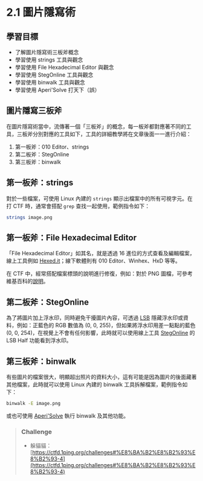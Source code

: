 # 2.1 圖片隱寫術

## 學習目標

- 了解圖片隱寫術三板斧概念
- 學習使用 strings 工具與觀念
- 學習使用 File Hexadecimal Editor 與觀念
- 學習使用 StegOnline 工具與觀念
- 學習使用 binwalk 工具與觀念
- 學習使用 Aperi'Solve 打天下（誤）

## 圖片隱寫三板斧

在圖片隱寫術當中，流傳著一個「三板斧」的概念，每一板斧都對應著不同的工具，三板斧分別對應的工具如下，工具的詳細教學將在文章後面一一進行介紹：

1. 第一板斧：010 Editor、strings
2. 第二板斧：StegOnline
3. 第三板斧：binwalk

## 第一板斧：strings

對於一些檔案，可使用 Linux 內建的 `strings` 顯示出檔案中的所有可視字元。在打 CTF 時，通常會搭配 `grep` 查找一起使用，範例指令如下：

```bash
strings image.png
```

## 第一板斧：File Hexadecimal Editor

「File Hexadecimal Editor」如其名，就是透過 16 進位的方式查看及編輯檔案，線上工具例如 [Hexed.it](https://hexed.it)；線下軟體則有 010 Editor、Winhex、HxD 等等。

在 CTF 中，經常搭配檔案標頭的說明進行修復，例如：對於 PNG 圖檔，可參考維基百科的[說明](https://zh.wikipedia.org/zh-tw/PNG#%E6%AA%94%E6%A1%88%E8%B3%87%E6%96%99%E6%A7%8B%E6%88%90)。

## 第二板斧：StegOnline

為了將圖片加上浮水印，同時避免干擾圖片內容，可透過 [LSB](https://zh.wikipedia.org/zh-tw/%E6%9C%80%E4%BD%8E%E6%9C%89%E6%95%88%E4%BD%8D) 隱藏浮水印或資料，例如：正藍色的 RGB 數值為 (0, 0, 255)，但如果將浮水印用差一點點的藍色 (0, 0, 254)，在視覺上不會有任何影響，此時就可以使用線上工具 [StegOnline](https://georgeom.net/StegOnline/upload) 的 LSB Half 功能看到浮水印。

## 第三板斧：binwalk

有些圖片的檔案很大，明顯超出照片的資料大小，這有可能是因為圖片的後面藏著其他檔案，此時就可以使用 Linux 內建的 binwalk 工具拆解檔案，範例指令如下：

```bash
binwalk -E image.png
```

或也可使用 [Aperi'Solve](https://www.aperisolve.com/) 執行 binwalk 及其他功能。

> ### Challenge
> 
> * 躲貓貓：[https://ctfd.1ping.org/challenges#%E8%BA%B2%E8%B2%93%E8%B2%93-4](https://ctfd.1ping.org/challenges#%E8%BA%B2%E8%B2%93%E8%B2%93-4)